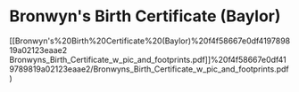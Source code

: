 # Bronwyn's Birth Certificate (Baylor)

[[Bronwyn's%20Birth%20Certificate%20(Baylor)%20f4f58667e0df419789819a02123eaae2 Bronwyns_Birth_Certificate_w_pic_and_footprints.pdf]]%20f4f58667e0df419789819a02123eaae2/Bronwyns_Birth_Certificate_w_pic_and_footprints.pdf)